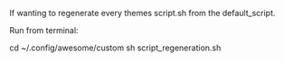 If wanting to regenerate every themes script.sh from the default_script.


Run from terminal:

cd ~/.config/awesome/custom
sh script_regeneration.sh